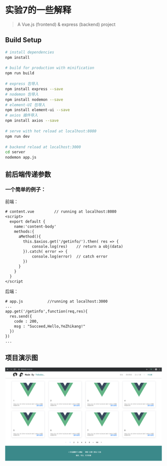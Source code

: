# 实验7的一些解释

> A Vue.js (frontend) & express (backend) project 

## Build Setup

``` bash
# install dependencies
npm install

# build for production with minification
npm run build

# express 包导入
npm install express --save
# nodemon 包导入
npm install nodemon --save
# element-UI 包导入
npm install element-ui --save
# axios 插件导入
npm install axios --save

# serve with hot reload at localhost:8080
npm run dev

# backend reload at localhost:3000
cd server
nodemon app.js
```

## 前后端传递参数
### 一个简单的例子：
前端：
```
# content.vue         // running at localhost:8080
<script>
  export default {
    name:'content-body'
    methods:{
      aMethod(){
        this.$axios.get('/getinfo/').then( res => {
            console.log(res)    // return a obj(data)
        }).catch( error => {
            console.log(error)  // catch error
        })
      }
    }
  }
</script
```

后端：
```
# app.js           //running at localhost:3000
...
app.get('/getinfo',function(req,res){
  res.send({
    code : 200,
    msg : "Succeed,Hello,YeZhikang!"
  })
})
...
```

## 项目演示图
![简单的分页 —— Exp7](https://github.com/ServerSide-CLS/homework/blob/master/2018211910008/exp7/showTest.png)
